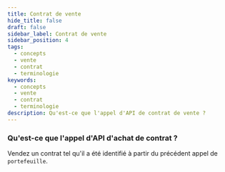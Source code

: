 ```yaml
---
title: Contrat de vente
hide_title: false
draft: false
sidebar_label: Contrat de vente
sidebar_position: 4
tags:
  - concepts
  - vente
  - contrat
  - terminologie
keywords:
  - concepts
  - vente
  - contrat
  - terminologie
description: Qu'est-ce que l'appel d'API de contrat de vente ?
---
```


### Qu'est-ce que l'appel d'API d'achat de contrat ?

Vendez un contrat tel qu'il a été identifié à partir du précédent appel de `portefeuille`.

